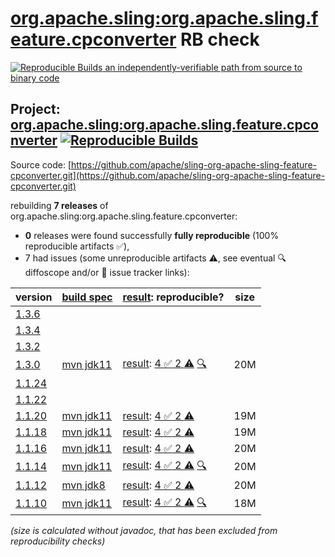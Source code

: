 [org.apache.sling:org.apache.sling.feature.cpconverter](https://central.sonatype.com/artifact/org.apache.sling/org.apache.sling.feature.cpconverter/versions) RB check
=======

[![Reproducible Builds](https://reproducible-builds.org/images/logos/rb.svg) an independently-verifiable path from source to binary code](https://reproducible-builds.org/)

## Project: [org.apache.sling:org.apache.sling.feature.cpconverter](https://central.sonatype.com/artifact/org.apache.sling/org.apache.sling.feature.cpconverter/versions) [![Reproducible Builds](https://img.shields.io/endpoint?url=https://raw.githubusercontent.com/jvm-repo-rebuild/reproducible-central/master/content/org/apache/sling/org.apache.sling.feature.cpconverter/badge.json)](https://github.com/jvm-repo-rebuild/reproducible-central/blob/master/content/org/apache/sling/org.apache.sling.feature.cpconverter/README.md)

Source code: [https://github.com/apache/sling-org-apache-sling-feature-cpconverter.git](https://github.com/apache/sling-org-apache-sling-feature-cpconverter.git)

rebuilding **7 releases** of org.apache.sling:org.apache.sling.feature.cpconverter:
- **0** releases were found successfully **fully reproducible** (100% reproducible artifacts :white_check_mark:),
- 7 had issues (some unreproducible artifacts :warning:, see eventual :mag: diffoscope and/or :memo: issue tracker links):

| version | [build spec](/BUILDSPEC.md) | [result](https://reproducible-builds.org/docs/jvm/): reproducible? | size |
| -- | --------- | ------ | -- |
| [1.3.6](https://central.sonatype.com/artifact/org.apache.sling/org.apache.sling.feature.cpconverter/1.3.6/pom) | | | |
| [1.3.4](https://central.sonatype.com/artifact/org.apache.sling/org.apache.sling.feature.cpconverter/1.3.4/pom) | | | |
| [1.3.2](https://central.sonatype.com/artifact/org.apache.sling/org.apache.sling.feature.cpconverter/1.3.2/pom) | | | |
| [1.3.0](https://central.sonatype.com/artifact/org.apache.sling/org.apache.sling.feature.cpconverter/1.3.0/pom) | [mvn jdk11](org.apache.sling.feature.cpconverter-1.3.0.buildspec) | [result](org.apache.sling.feature.cpconverter-1.3.0.buildinfo): [4 :white_check_mark:  2 :warning:](org.apache.sling.feature.cpconverter-1.3.0.buildcompare) [:mag:](org.apache.sling.feature.cpconverter-1.3.0.diffoscope) | 20M |
| [1.1.24](https://central.sonatype.com/artifact/org.apache.sling/org.apache.sling.feature.cpconverter/1.1.24/pom) | | | |
| [1.1.22](https://central.sonatype.com/artifact/org.apache.sling/org.apache.sling.feature.cpconverter/1.1.22/pom) | | | |
| [1.1.20](https://central.sonatype.com/artifact/org.apache.sling/org.apache.sling.feature.cpconverter/1.1.20/pom) | [mvn jdk11](org.apache.sling.feature.cpconverter-1.1.20.buildspec) | [result](org.apache.sling.feature.cpconverter-1.1.20.buildinfo): [4 :white_check_mark:  2 :warning:](org.apache.sling.feature.cpconverter-1.1.20.buildcompare) | 19M |
| [1.1.18](https://central.sonatype.com/artifact/org.apache.sling/org.apache.sling.feature.cpconverter/1.1.18/pom) | [mvn jdk11](org.apache.sling.feature.cpconverter-1.1.18.buildspec) | [result](org.apache.sling.feature.cpconverter-1.1.18.buildinfo): [4 :white_check_mark:  2 :warning:](org.apache.sling.feature.cpconverter-1.1.18.buildcompare) | 19M |
| [1.1.16](https://central.sonatype.com/artifact/org.apache.sling/org.apache.sling.feature.cpconverter/1.1.16/pom) | [mvn jdk11](org.apache.sling.feature.cpconverter-1.1.16.buildspec) | [result](org.apache.sling.feature.cpconverter-1.1.16.buildinfo): [4 :white_check_mark:  2 :warning:](org.apache.sling.feature.cpconverter-1.1.16.buildcompare) | 20M |
| [1.1.14](https://central.sonatype.com/artifact/org.apache.sling/org.apache.sling.feature.cpconverter/1.1.14/pom) | [mvn jdk11](org.apache.sling.feature.cpconverter-1.1.14.buildspec) | [result](org.apache.sling.feature.cpconverter-1.1.14.buildinfo): [4 :white_check_mark:  2 :warning:](org.apache.sling.feature.cpconverter-1.1.14.buildcompare) [:mag:](org.apache.sling.feature.cpconverter-1.1.14.diffoscope) | 20M |
| [1.1.12](https://central.sonatype.com/artifact/org.apache.sling/org.apache.sling.feature.cpconverter/1.1.12/pom) | [mvn jdk8](org.apache.sling.feature.cpconverter-1.1.12.buildspec) | [result](org.apache.sling.feature.cpconverter-1.1.12.buildinfo): [4 :white_check_mark:  2 :warning:](org.apache.sling.feature.cpconverter-1.1.12.buildcompare) | 20M |
| [1.1.10](https://central.sonatype.com/artifact/org.apache.sling/org.apache.sling.feature.cpconverter/1.1.10/pom) | [mvn jdk11](org.apache.sling.feature.cpconverter-1.1.10.buildspec) | [result](org.apache.sling.feature.cpconverter-1.1.10.buildinfo): [4 :white_check_mark:  2 :warning:](org.apache.sling.feature.cpconverter-1.1.10.buildcompare) [:mag:](org.apache.sling.feature.cpconverter-1.1.10.diffoscope) | 18M |

<i>(size is calculated without javadoc, that has been excluded from reproducibility checks)</i>
